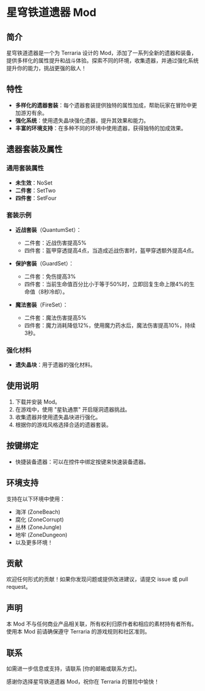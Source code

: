 # 星穹铁道遗器 Mod

## 简介
星穹铁道遗器是一个为 Terraria 设计的 Mod，添加了一系列全新的遗器和装备，提供多样化的属性提升和战斗体验。探索不同的环境，收集遗器，并通过强化系统提升你的能力，挑战更强的敌人！

## 特性
- **多样化的遗器套装**：每个遗器套装提供独特的属性加成，帮助玩家在冒险中更加游刃有余。
- **强化系统**：使用遗失晶块强化遗器，提升其效果和能力。
- **丰富的环境支持**：在多种不同的环境中使用遗器，获得独特的加成效果。

## 遗器套装及属性

### 通用套装属性
- **未生效**：NoSet 
- **二件套**：SetTwo 
- **四件套**：SetFour

### 套装示例
- **近战套装**（QuantumSet）：
  - 二件套：近战伤害提高5%
  - 四件套：盔甲穿透提高4点，当造成近战伤害时，盔甲穿透额外提高4点。

- **保护套装**（GuardSet）：
  - 二件套：免伤提高3%
  - 四件套：当前生命值百分比小于等于50%时，立即回复生命上限4%的生命值（8秒冷却）。

- **魔法套装**（FireSet）：
  - 二件套：魔法伤害提高5%
  - 四件套：魔力消耗降低12%，使用魔力药水后，魔法伤害提高10%，持续3秒。

### 强化材料
- **遗失晶块**：用于遗器的强化材料。

## 使用说明
1. 下载并安装 Mod。
2. 在游戏中，使用 "星轨通票" 开启隧洞遗器挑战。
3. 收集遗器并使用遗失晶块进行强化。
4. 根据你的游戏风格选择合适的遗器套装。

## 按键绑定
- 快捷装备遗器：可以在控件中绑定按键来快速装备遗器。

## 环境支持
支持在以下环境中使用：
- 海洋 (ZoneBeach)
- 腐化 (ZoneCorrupt)
- 丛林 (ZoneJungle)
- 地牢 (ZoneDungeon)
- 以及更多环境！

## 贡献
欢迎任何形式的贡献！如果你发现问题或提供改进建议，请提交 issue 或 pull request。

## 声明
本 Mod 不与任何商业产品相关联，所有权利归原作者和相应的素材持有者所有。使用本 Mod 前请确保遵守 Terraria 的游戏规则和社区准则。

## 联系
如需进一步信息或支持，请联系 [你的邮箱或联系方式]。

感谢你选择星穹铁道遗器 Mod，祝你在 Terraria 的冒险中愉快！
